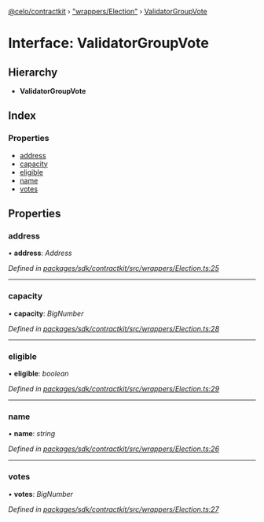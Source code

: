 [@celo/contractkit](../README.md) › ["wrappers/Election"](../modules/_wrappers_election_.md) › [ValidatorGroupVote](_wrappers_election_.validatorgroupvote.md)

# Interface: ValidatorGroupVote

## Hierarchy

* **ValidatorGroupVote**

## Index

### Properties

* [address](_wrappers_election_.validatorgroupvote.md#address)
* [capacity](_wrappers_election_.validatorgroupvote.md#capacity)
* [eligible](_wrappers_election_.validatorgroupvote.md#eligible)
* [name](_wrappers_election_.validatorgroupvote.md#name)
* [votes](_wrappers_election_.validatorgroupvote.md#votes)

## Properties

###  address

• **address**: *Address*

*Defined in [packages/sdk/contractkit/src/wrappers/Election.ts:25](https://github.com/celo-org/celo-monorepo/blob/master/packages/sdk/contractkit/src/wrappers/Election.ts#L25)*

___

###  capacity

• **capacity**: *BigNumber*

*Defined in [packages/sdk/contractkit/src/wrappers/Election.ts:28](https://github.com/celo-org/celo-monorepo/blob/master/packages/sdk/contractkit/src/wrappers/Election.ts#L28)*

___

###  eligible

• **eligible**: *boolean*

*Defined in [packages/sdk/contractkit/src/wrappers/Election.ts:29](https://github.com/celo-org/celo-monorepo/blob/master/packages/sdk/contractkit/src/wrappers/Election.ts#L29)*

___

###  name

• **name**: *string*

*Defined in [packages/sdk/contractkit/src/wrappers/Election.ts:26](https://github.com/celo-org/celo-monorepo/blob/master/packages/sdk/contractkit/src/wrappers/Election.ts#L26)*

___

###  votes

• **votes**: *BigNumber*

*Defined in [packages/sdk/contractkit/src/wrappers/Election.ts:27](https://github.com/celo-org/celo-monorepo/blob/master/packages/sdk/contractkit/src/wrappers/Election.ts#L27)*

